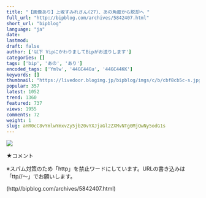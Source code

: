 ```yaml
---
title: "【画像あり】上坂すみれさん(27)、あの角度から脱却へ "
full_url: "http://bipblog.com/archives/5842407.html"
short_url: "bipblog"
language: "ja"
date: 
lastmod: 
draft: false
author: ['以下 VipにかわりましてBipがお送りします']
categories: []
tags: ['bip', 'あの', 'あり']
encoded_tags: ['Ymlw', '44GC44Gu', '44GC44KK']
keywords: []
thumbnail: "https://livedoor.blogimg.jp/bipblog/imgs/c/b/cbf8cb5c-s.jpg"
popular: 357
latest: 1052
trend: 1360
featured: 737
views: 1955
comments: 72
weight: 1
slug: aHR0cC8vYmlwYmxvZy5jb20vYXJjaGl2ZXMvNTg0MjQwNy5odG1s
---
```


![](https://livedoor.blogimg.jp/bipblog/imgs/c/b/cbf8cb5c-s.jpg)

<div><p class='meiryo'>★コメント</p><p class='center'><p class='kyakuchu center'>※スパム対策のため「http」を禁止ワードにしています。URLの書き込みは「ttp//～」でお願いします。</p></p> </div>

(http//bipblog.com/archives/5842407.html)
